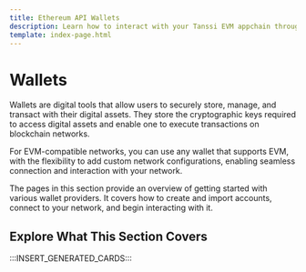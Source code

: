 ```yaml
---
title: Ethereum API Wallets
description: Learn how to interact with your Tanssi EVM appchain through the Ethereum API including configuring wallets, adding RPC URLs, and sending funds.
template: index-page.html
---
```


# Wallets

Wallets are digital tools that allow users to securely store, manage, and transact with their digital assets. They store the cryptographic keys required to access digital assets and enable one to execute transactions on blockchain networks.

For EVM-compatible networks, you can use any wallet that supports EVM, with the flexibility to add custom network configurations, enabling seamless connection and interaction with your network.

The pages in this section provide an overview of getting started with various wallet providers. It covers how to create and import accounts, connect to your network, and begin interacting with it.

## Explore What This Section Covers

:::INSERT_GENERATED_CARDS:::